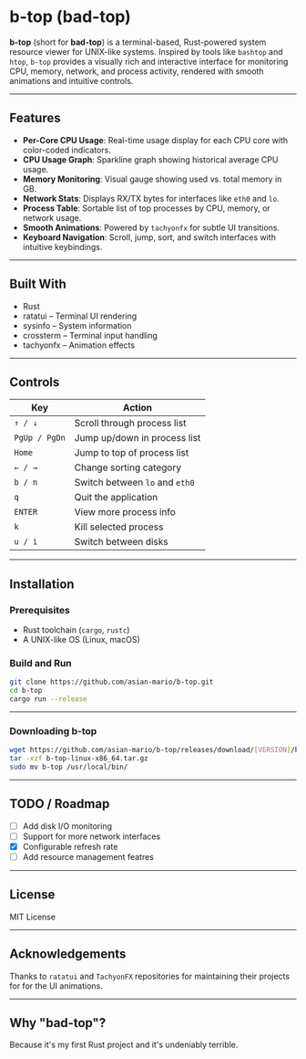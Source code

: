 # b-top (bad-top)

**b-top** (short for **bad-top**) is a terminal-based, Rust-powered system resource viewer for UNIX-like systems. Inspired by tools like `bashtop` and `htop`, `b-top` provides a visually rich and interactive interface for monitoring CPU, memory, network, and process activity, rendered with smooth animations and intuitive controls.

---

## Features

- **Per-Core CPU Usage**: Real-time usage display for each CPU core with color-coded indicators.
- **CPU Usage Graph**: Sparkline graph showing historical average CPU usage.
- **Memory Monitoring**: Visual gauge showing used vs. total memory in GB.
- **Network Stats**: Displays RX/TX bytes for interfaces like `eth0` and `lo`.
- **Process Table**: Sortable list of top processes by CPU, memory, or network usage.
- **Smooth Animations**: Powered by `tachyonfx` for subtle UI transitions.
- **Keyboard Navigation**: Scroll, jump, sort, and switch interfaces with intuitive keybindings.


---

## Built With

- Rust
- ratatui – Terminal UI rendering
- sysinfo – System information
- crossterm – Terminal input handling
- tachyonfx – Animation effects

---

## Controls

| Key             | Action                          |
|----------------|----------------------------------|
| `↑ / ↓`        | Scroll through process list      |
| `PgUp / PgDn`  | Jump up/down in process list     |
| `Home`         | Jump to top of process list      |
| `← / →`        | Change sorting category          |
| `b / n`        | Switch between `lo` and `eth0`   |
| `q`            | Quit the application             |
| `ENTER`        | View more process info           |
| `k`            | Kill selected process            |
| `u / i`        | Switch between disks             |
---

## Installation

### Prerequisites

- Rust toolchain (`cargo`, `rustc`)
- A UNIX-like OS (Linux, macOS)

### Build and Run

```bash
git clone https://github.com/asian-mario/b-top.git
cd b-top
cargo run --release
```

---
### Downloading b-top
```bash
wget https://github.com/asian-mario/b-top/releases/download/[VERSION]/b-top-linux-x86_64.tar.gz
tar -xzf b-top-linux-x86_64.tar.gz
sudo mv b-top /usr/local/bin/

```

---

## TODO / Roadmap

- [ ] Add disk I/O monitoring
- [ ] Support for more network interfaces
- [x] Configurable refresh rate
- [ ] Add resource management featres

---

## License

MIT License

---

## Acknowledgements

Thanks to `ratatui` and `TachyonFX` repositories for maintaining their projects for for the UI animations.

---

## Why "bad-top"?

Because it's my first Rust project and it's undeniably terrible.

